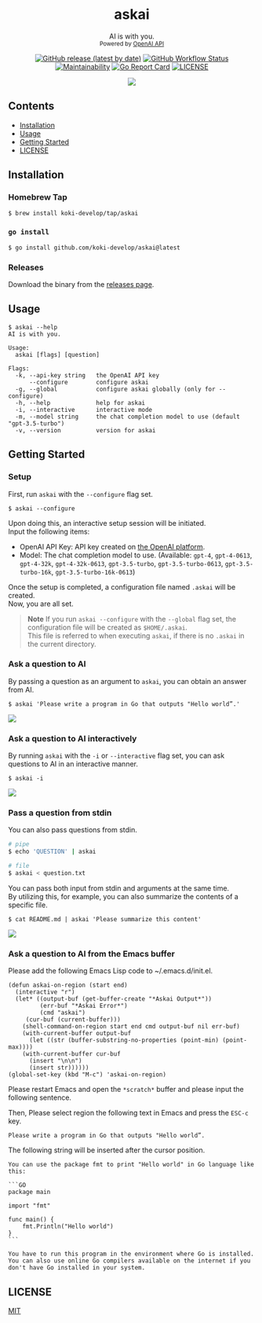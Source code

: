 <h1 align="center">askai</h1>

<p align="center">
AI is with you.<br>
<small>Powered by <a href="https://openai.com/blog/openai-api">OpenAI API</a></small>
</p>

<p align="center">
<a href="https://github.com/koki-develop/askai/releases/latest"><img src="https://img.shields.io/github/v/release/koki-develop/askai" alt="GitHub release (latest by date)"></a>
<a href="https://github.com/koki-develop/askai/actions/workflows/ci.yml"><img src="https://img.shields.io/github/actions/workflow/status/koki-develop/askai/ci.yml?logo=github" alt="GitHub Workflow Status"></a>
<a href="https://codeclimate.com/github/koki-develop/askai/maintainability"><img src="https://img.shields.io/codeclimate/maintainability/koki-develop/askai?style=flat&amp;logo=codeclimate" alt="Maintainability"></a>
<a href="https://goreportcard.com/report/github.com/koki-develop/askai"><img src="https://goreportcard.com/badge/github.com/koki-develop/askai" alt="Go Report Card"></a>
<a href="./LICENSE"><img src="https://img.shields.io/github/license/koki-develop/askai" alt="LICENSE"></a>
</p>

<p align="center">
<img src="./assets/demo.gif" >
</p>

## Contents

- [Installation](#installation)
- [Usage](#usage)
- [Getting Started](#getting-started)
- [LICENSE](#license)

## Installation

### Homebrew Tap

```console
$ brew install koki-develop/tap/askai
```

### `go install`

```console
$ go install github.com/koki-develop/askai@latest
```

### Releases

Download the binary from the [releases page](https://github.com/koki-develop/askai/releases/latest).

## Usage

```console
$ askai --help
AI is with you.

Usage:
  askai [flags] [question]

Flags:
  -k, --api-key string   the OpenAI API key
      --configure        configure askai
  -g, --global           configure askai globally (only for --configure)
  -h, --help             help for askai
  -i, --interactive      interactive mode
  -m, --model string     the chat completion model to use (default "gpt-3.5-turbo")
  -v, --version          version for askai
```

## Getting Started

### Setup

First, run `askai` with the `--configure` flag set.

```console
$ askai --configure
```

Upon doing this, an interactive setup session will be initiated.  
Input the following items:

- OpenAI API Key: API key created on [the OpenAI platform](https://platform.openai.com).
- Model: The chat completion model to use. (Available: `gpt-4`, `gpt-4-0613`, `gpt-4-32k`, `gpt-4-32k-0613`, `gpt-3.5-turbo`, `gpt-3.5-turbo-0613`, `gpt-3.5-turbo-16k`, `gpt-3.5-turbo-16k-0613`)

Once the setup is completed, a configuration file named `.askai` will be created.  
Now, you are all set.

> **Note**
> If you run `askai --configure` with the `--global` flag set, the configuration file will be created as `$HOME/.askai`.  
> This file is referred to when executing `askai`, if there is no `.askai` in the current directory.

### Ask a question to AI

By passing a question as an argument to `askai`, you can obtain an answer from AI.

```console
$ askai 'Please write a program in Go that outputs "Hello world”.'
```

![](./assets/oneshot.gif)

### Ask a question to AI interactively

By running `askai` with the `-i` or `--interactive` flag set, you can ask questions to AI in an interactive manner.

```console
$ askai -i
```

![](./assets/demo.gif)

### Pass a question from stdin

You can also pass questions from stdin.

```sh
# pipe
$ echo 'QUESTION' | askai

# file
$ askai < question.txt
```

You can pass both input from stdin and arguments at the same time.  
By utilizing this, for example, you can also summarize the contents of a specific file.

```console
$ cat README.md | askai 'Please summarize this content'
```

![](./assets/summarize.gif)

### Ask a question to AI from the Emacs buffer

Please add the following Emacs Lisp code to ~/.emacs.d/init.el.

```Emacs Lisp
(defun askai-on-region (start end)
  (interactive "r")
  (let* ((output-buf (get-buffer-create "*Askai Output*"))
         (err-buf "*Askai Error*")
         (cmd "askai")
	 (cur-buf (current-buffer)))
    (shell-command-on-region start end cmd output-buf nil err-buf)
    (with-current-buffer output-buf
      (let ((str (buffer-substring-no-properties (point-min) (point-max))))
	(with-current-buffer cur-buf
	  (insert "\n\n")
	  (insert str))))))
(global-set-key (kbd "M-c") 'askai-on-region)
```

Please restart Emacs and open the `*scratch*` buffer and please input the following sentence.

Then, Please select region the following text in Emacs and press the `ESC-c` key.

```
Please write a program in Go that outputs "Hello world”.
```

The following string will be inserted after the cursor position.

````
You can use the package fmt to print "Hello world" in Go language like this:

```GO
package main

import "fmt"

func main() {
    fmt.Println("Hello world")
}
```

You have to run this program in the environment where Go is installed. You can also use online Go compilers available on the internet if you don't have Go installed in your system.
````


## LICENSE

[MIT](./LICENSE)
